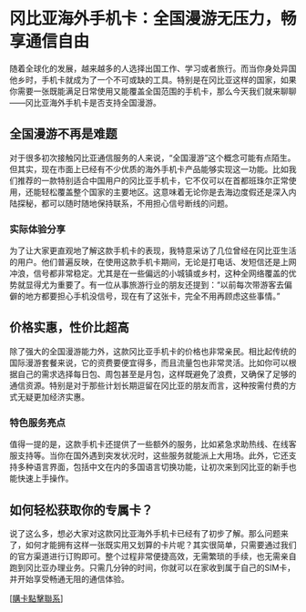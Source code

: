 # 冈比亚海外手机卡：全国漫游无压力，畅享通信自由

随着全球化的发展，越来越多的人选择出国工作、学习或者旅行。而当你身处异国他乡时，手机卡就成为了一个不可或缺的工具。特别是在冈比亚这样的国家，如果你需要一张既能满足日常使用又能覆盖全国范围的手机卡，那么今天我们就来聊聊——冈比亚海外手机卡是否支持全国漫游。

## 全国漫游不再是难题

对于很多初次接触冈比亚通信服务的人来说，“全国漫游”这个概念可能有点陌生。但其实，现在市面上已经有不少优质的海外手机卡产品能够实现这一功能。比如我们推荐的一款特别适合中国用户的冈比亚手机卡，它不仅可以在首都班珠尔正常使用，还能轻松覆盖整个国家的主要地区。这意味着无论你是去海边度假还是深入内陆探秘，都可以随时随地保持联系，不用担心信号断线的问题。

### 实际体验分享

为了让大家更直观地了解这款手机卡的表现，我特意采访了几位曾经在冈比亚生活的用户。他们普遍反映，在使用这款手机卡期间，无论是打电话、发短信还是上网冲浪，信号都非常稳定。尤其是在一些偏远的小城镇或乡村，这种全网络覆盖的优势就显得尤为重要了。有一位从事旅游行业的朋友还提到：“以前每次带游客去偏僻的地方都要担心手机没信号，现在有了这张卡，完全不用再顾虑这些事情。”

## 价格实惠，性价比超高

除了强大的全国漫游能力外，这款冈比亚手机卡的价格也非常亲民。相比起传统的国际漫游套餐来说，它的资费要便宜得多，而且流量包也非常灵活。比如你可以根据自己的需求选择每日包、周包甚至是月包，这样既避免了浪费，又确保了足够的通信资源。特别是对于那些计划长期逗留在冈比亚的朋友而言，这种按需付费的方式无疑更加经济实惠。

### 特色服务亮点

值得一提的是，这款手机卡还提供了一些额外的服务，比如紧急求助热线、在线客服支持等。当你在国外遇到突发状况时，这些服务就能派上大用场。此外，它还支持多种语言界面，包括中文在内的多国语言切换功能，让初次来到冈比亚的新手也能快速上手操作。

## 如何轻松获取你的专属卡？

说了这么多，想必大家对这款冈比亚海外手机卡已经有了初步了解。那么问题来了，如何才能拥有这样一张既实用又划算的卡片呢？其实很简单，只需要通过我们的官方渠道进行订购即可。整个过程非常便捷高效，无需繁琐的手续，也无需亲自跑到冈比亚办理业务。只需几分钟的时间，你就可以在家收到属于自己的SIM卡，并开始享受畅通无阻的通信体验。

[[購卡點擊聯系](https://t.me/s/esim1088)]